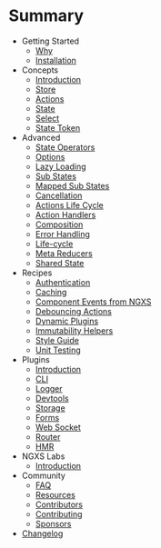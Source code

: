 # Summary

- Getting Started
  - [Why](introduction/why.md)
  - [Installation](introduction/installation.md)
- Concepts
  - [Introduction](concepts/intro.md)
  - [Store](concepts/store.md)
  - [Actions](concepts/actions.md)
  - [State](concepts/state.md)
  - [Select](concepts/select.md)
  - [State Token](concepts/token.md)
- Advanced
  - [State Operators](advanced/operators.md)
  - [Options](advanced/options.md)
  - [Lazy Loading](advanced/lazy.md)
  - [Sub States](advanced/sub-states.md)
  - [Mapped Sub States](advanced/mapped-sub-states.md)
  - [Cancellation](advanced/cancellation.md)
  - [Actions Life Cycle](advanced/actions-life-cycle.md)
  - [Action Handlers](advanced/action-handlers.md)
  - [Composition](advanced/composition.md)
  - [Error Handling](advanced/errors.md)
  - [Life-cycle](advanced/life-cycle.md)
  - [Meta Reducers](advanced/meta-reducer.md)
  - [Shared State](advanced/shared-state.md)
- Recipes
  - [Authentication](recipes/authentication.md)
  - [Caching](recipes/cache.md)
  - [Component Events from NGXS](recipes/component-events-from-ngxs.md)
  - [Debouncing Actions](recipes/debouncing-actions.md)
  - [Dynamic Plugins](recipes/dynamic-plugins.md)
  - [Immutability Helpers](recipes/immutability-helpers.md)
  - [Style Guide](recipes/style-guide.md)
  - [Unit Testing](recipes/unit-testing.md)
- Plugins
  - [Introduction](plugins/intro.md)
  - [CLI](plugins/cli.md)
  - [Logger](plugins/logger.md)
  - [Devtools](plugins/devtools.md)
  - [Storage](plugins/storage.md)
  - [Forms](plugins/form.md)
  - [Web Socket](plugins/websocket.md)
  - [Router](plugins/router.md)
  - [HMR](plugins/hmr.md)
- NGXS Labs
  - [Introduction](ngxs-labs/intro.md)
- Community
  - [FAQ](advanced/faq.md)
  - [Resources](community/projects.md)
  - [Contributors](community/contributors.md)
  - [Contributing](community/contributing.md)
  - [Sponsors](community/sponsors.md)
- [Changelog](https://github.com/ngxs/store/blob/master/CHANGELOG.md)
